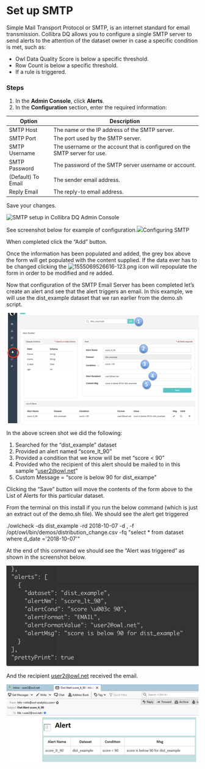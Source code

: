 # Set up SMTP

Simple Mail Transport Protocol or SMTP, is an internet standard for email transmission. Collibra DQ allows you to configure a single SMTP server to send alerts to the attention of the dataset owner in case a specific condition is met, such as:

* Owl Data Quality Score is below a specific threshold.
* Row Count is below a specific threshold.
* If a rule is triggered.

### Steps

1. In the **Admin Console**, click **Alerts**.&#x20;
2. In the **Configuration** section, enter the required information:

| Option             | Description                                                                |
| ------------------ | -------------------------------------------------------------------------- |
| SMTP Host          | The name or the IP address of the SMTP server.                             |
| SMTP Port          | The port used by the SMTP server.                                          |
| SMTP Username      | The username or the account that is configured on the SMTP server for use. |
| SMTP Password      | The password of the SMTP server username or account.                       |
| (Default) To Email | The sender email address.                                                  |
| Reply Email        | The reply-to email address.                                                |

Save your changes.

![SMTP setup in Collibra DQ Admin Console](../../.gitbook/assets/smtp\_setup.gif)

See screenshot below for example of configuration.![](http://18.204.201.140:8080/xwiki/bin/download/Documentation/Admin%20Guide/Setting%20Up%20SMTP/WebHome/1555069327842-964.png)Configuring SMTP

When completed click the “Add” button.

Once the information has been populated and added, the grey box above the form will get populated with the content supplied. If the data ever has to be changed clicking the ![1555069526616-123.png](http://18.204.201.140:8080/xwiki/bin/download/Documentation/Admin%20Guide/Setting%20Up%20SMTP/WebHome/1555069526616-123.png?width=35\&height=31) icon will repopulate the form in order to be modified and re added.

Now that configuration of the SMTP Email Server has been completed let’s create an alert and see that the alert triggers an email. In this example, we will use the dist\_example dataset that we ran earlier from the demo.sh script.

![](<../../.gitbook/assets/image (90).png>)

In the above screen shot we did the following:

1. Searched for the “dist\_example” dataset
2. Provided an alert named “score\_lt\_90”
3. Provided a condition that we know will be met “score < 90”
4. Provided who the recipient of this alert should be mailed to in this sample “user2@owl.net”
5. Custom Message = “score is below 90 for dist\_exampe”

Clicking the “Save” button will move the contents of the form above to the List of Alerts for this particular dataset.

From the terminal on this install if you run the below command (which is just an extract out of the demo.sh file). We should see the alert get triggered

./owlcheck -ds dist\_example -rd 2018-10-07 -d , -f /opt/owl/bin/demos/distribution\_change.csv -fq "select \* from dataset where d\_date ='2018-10-07'"

At the end of this command we should see the “Alert was triggered” as shown in the screenshot below.

![](<../../.gitbook/assets/image (89).png>)

And the recipient [user2@owl.net](mailto:user2@owl.net) received the email.

![](<../../.gitbook/assets/image (88).png>)

